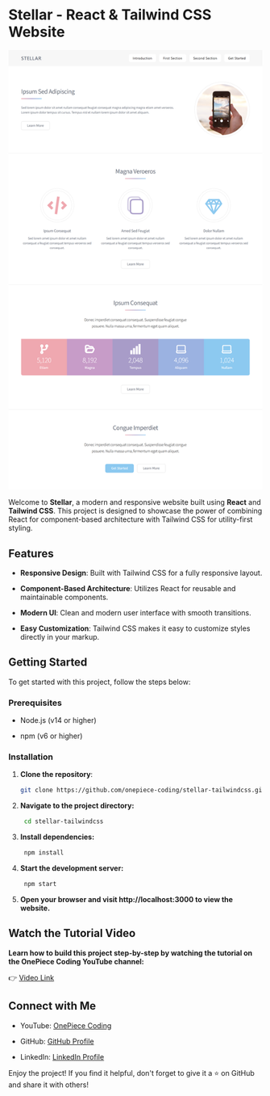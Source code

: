 # Stellar - React & Tailwind CSS Website

![Stellar](https://github.com/onepiece-coding/stellar-tailwindcss/blob/main/public/Screenshot.png)

Welcome to **Stellar**, a modern and responsive website built using **React** and **Tailwind CSS**. This project is designed to showcase the power of combining React for component-based architecture with Tailwind CSS for utility-first styling.

## Features

- **Responsive Design**: Built with Tailwind CSS for a fully responsive layout.
  
- **Component-Based Architecture**: Utilizes React for reusable and maintainable components.
  
- **Modern UI**: Clean and modern user interface with smooth transitions.
  
- **Easy Customization**: Tailwind CSS makes it easy to customize styles directly in your markup.

## Getting Started

To get started with this project, follow the steps below:

### Prerequisites

- Node.js (v14 or higher)
  
- npm (v6 or higher)

### Installation

1. **Clone the repository**:
   
   ```bash
   git clone https://github.com/onepiece-coding/stellar-tailwindcss.git
   ```
   
2. **Navigate to the project directory:**

   ```bash
    cd stellar-tailwindcss
   ```
   
3. **Install dependencies:**

   ```bash
    npm install
   ```
   
4. **Start the development server:**

   ```bash
    npm start
   ```
   
5. **Open your browser and visit http://localhost:3000 to view the website.**

## Watch the Tutorial Video

**Learn how to build this project step-by-step by watching the tutorial on the OnePiece Coding YouTube channel:** 

👉 [Video Link]()

## Connect with Me

- YouTube: [OnePiece Coding](https://www.youtube.com/@OnePieceCoding)

- GitHub: [GitHub Profile](https://github.com/onepiece-coding)

- LinkedIn: [LinkedIn Profile](https://www.linkedin.com/in/lahcen-alhiane-0799ba303/)

Enjoy the project! If you find it helpful, don't forget to give it a ⭐️ on GitHub and share it with others!
